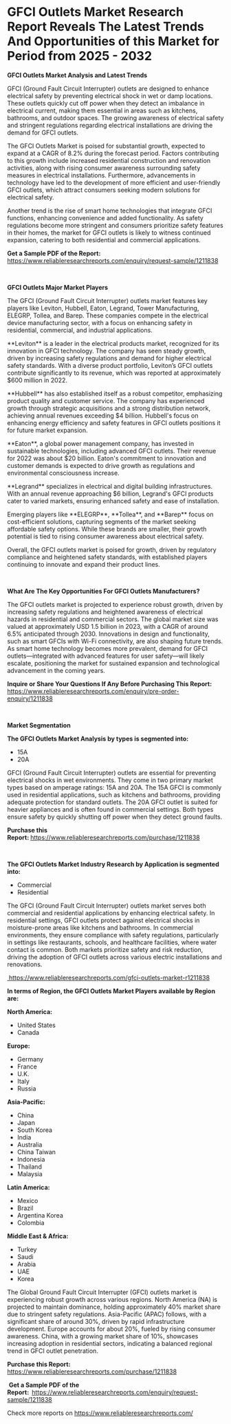 <p><h1>GFCI Outlets Market Research Report Reveals The Latest Trends And Opportunities of this Market for Period from 2025 - 2032</h1></p><p><strong>GFCI Outlets Market Analysis and Latest Trends</strong></p>
<p><p>GFCI (Ground Fault Circuit Interrupter) outlets are designed to enhance electrical safety by preventing electrical shock in wet or damp locations. These outlets quickly cut off power when they detect an imbalance in electrical current, making them essential in areas such as kitchens, bathrooms, and outdoor spaces. The growing awareness of electrical safety and stringent regulations regarding electrical installations are driving the demand for GFCI outlets.</p><p>The GFCI Outlets Market is poised for substantial growth, expected to expand at a CAGR of 8.2% during the forecast period. Factors contributing to this growth include increased residential construction and renovation activities, along with rising consumer awareness surrounding safety measures in electrical installations. Furthermore, advancements in technology have led to the development of more efficient and user-friendly GFCI outlets, which attract consumers seeking modern solutions for electrical safety.</p><p>Another trend is the rise of smart home technologies that integrate GFCI functions, enhancing convenience and added functionality. As safety regulations become more stringent and consumers prioritize safety features in their homes, the market for GFCI outlets is likely to witness continued expansion, catering to both residential and commercial applications.</p></p>
<p><strong>Get a Sample PDF of the Report:&nbsp;</strong> <a href="https://www.reliableresearchreports.com/enquiry/request-sample/1211838?utm_campaign=3355&utm_medium=2&utm_source=Github&utm_content=ia&utm_term=24032025&utm_id=gfci-outlets">https://www.reliableresearchreports.com/enquiry/request-sample/1211838</a></p>
<p>&nbsp;</p>
<p><strong>GFCI Outlets Major Market Players</strong></p>
<p><p>The GFCI (Ground Fault Circuit Interrupter) outlets market features key players like Leviton, Hubbell, Eaton, Legrand, Tower Manufacturing, ELEGRP, Tollea, and Barep. These companies compete in the electrical device manufacturing sector, with a focus on enhancing safety in residential, commercial, and industrial applications.</p><p>**Leviton** is a leader in the electrical products market, recognized for its innovation in GFCI technology. The company has seen steady growth, driven by increasing safety regulations and demand for higher electrical safety standards. With a diverse product portfolio, Leviton’s GFCI outlets contribute significantly to its revenue, which was reported at approximately $600 million in 2022.</p><p>**Hubbell** has also established itself as a robust competitor, emphasizing product quality and customer service. The company has experienced growth through strategic acquisitions and a strong distribution network, achieving annual revenues exceeding $4 billion. Hubbell's focus on enhancing energy efficiency and safety features in GFCI outlets positions it for future market expansion.</p><p>**Eaton**, a global power management company, has invested in sustainable technologies, including advanced GFCI outlets. Their revenue for 2022 was about $20 billion. Eaton's commitment to innovation and customer demands is expected to drive growth as regulations and environmental consciousness increase.</p><p>**Legrand** specializes in electrical and digital building infrastructures. With an annual revenue approaching $6 billion, Legrand's GFCI products cater to varied markets, ensuring enhanced safety and ease of installation.</p><p>Emerging players like **ELEGRP**, **Tollea**, and **Barep** focus on cost-efficient solutions, capturing segments of the market seeking affordable safety options. While these brands are smaller, their growth potential is tied to rising consumer awareness about electrical safety.</p><p>Overall, the GFCI outlets market is poised for growth, driven by regulatory compliance and heightened safety standards, with established players continuing to innovate and expand their product lines.</p></p>
<p>&nbsp;</p>
<p><strong>What Are The Key Opportunities For GFCI Outlets Manufacturers?</strong></p>
<p><p>The GFCI outlets market is projected to experience robust growth, driven by increasing safety regulations and heightened awareness of electrical hazards in residential and commercial sectors. The global market size was valued at approximately USD 1.5 billion in 2023, with a CAGR of around 6.5% anticipated through 2030. Innovations in design and functionality, such as smart GFCIs with Wi-Fi connectivity, are also shaping future trends. As smart home technology becomes more prevalent, demand for GFCI outlets—integrated with advanced features for user safety—will likely escalate, positioning the market for sustained expansion and technological advancement in the coming years.</p></p>
<p><strong>Inquire or Share Your Questions If Any Before Purchasing This Report:</strong> <a href="https://www.reliableresearchreports.com/enquiry/pre-order-enquiry/1211838?utm_campaign=3355&utm_medium=2&utm_source=Github&utm_content=ia&utm_term=24032025&utm_id=gfci-outlets">https://www.reliableresearchreports.com/enquiry/pre-order-enquiry/1211838</a></p>
<p>&nbsp;</p>
<p><strong>Market Segmentation</strong></p>
<p><strong>The GFCI Outlets Market Analysis by types is segmented into:</strong></p>
<p><ul><li>15A</li><li>20A</li></ul></p>
<p><p>GFCI (Ground Fault Circuit Interrupter) outlets are essential for preventing electrical shocks in wet environments. They come in two primary market types based on amperage ratings: 15A and 20A. The 15A GFCI is commonly used in residential applications, such as kitchens and bathrooms, providing adequate protection for standard outlets. The 20A GFCI outlet is suited for heavier appliances and is often found in commercial settings. Both types ensure safety by quickly shutting off power when they detect ground faults.</p></p>
<p><strong>Purchase this Report:&nbsp;</strong><a href="https://www.reliableresearchreports.com/purchase/1211838?utm_campaign=3355&utm_medium=2&utm_source=Github&utm_content=ia&utm_term=24032025&utm_id=gfci-outlets">https://www.reliableresearchreports.com/purchase/1211838</a></p>
<p>&nbsp;</p>
<p><strong>The GFCI Outlets Market Industry Research by Application is segmented into:</strong></p>
<p><ul><li>Commercial</li><li>Residential</li></ul></p>
<p><p>The GFCI (Ground Fault Circuit Interrupter) outlets market serves both commercial and residential applications by enhancing electrical safety. In residential settings, GFCI outlets protect against electrical shocks in moisture-prone areas like kitchens and bathrooms. In commercial environments, they ensure compliance with safety regulations, particularly in settings like restaurants, schools, and healthcare facilities, where water contact is common. Both markets prioritize safety and risk reduction, driving the adoption of GFCI outlets across various electric installations and renovations.</p></p>
<p><a href="https://www.reliableresearchreports.com/gfci-outlets-market-r1211838?utm_campaign=3355&utm_medium=2&utm_source=Github&utm_content=ia&utm_term=24032025&utm_id=gfci-outlets">&nbsp;https://www.reliableresearchreports.com/gfci-outlets-market-r1211838</a></p>
<p><strong>In terms of Region, the GFCI Outlets Market Players available by Region are:</strong></p>
<p>
    <p> <strong> North America: </strong>
        <ul>
            <li>United States</li>
            <li>Canada</li>
        </ul>
        </p> 
    <p> <strong> Europe: </strong>
        <ul>
            <li>Germany</li>
            <li>France</li>
            <li>U.K.</li>
            <li>Italy</li>
            <li>Russia</li>
        </ul>
        </p> 
    <p> <strong> Asia-Pacific: </strong>
        <ul>
            <li>China</li>
            <li>Japan</li>
            <li>South Korea</li>
            <li>India</li>
            <li>Australia</li>
            <li>China Taiwan</li>
            <li>Indonesia</li>
            <li>Thailand</li>
            <li>Malaysia</li>
        </ul>
        </p> 
    <p> <strong> Latin America: </strong>
        <ul>
            <li>Mexico</li>
            <li>Brazil</li>
            <li>Argentina Korea</li>
            <li>Colombia</li>
        </ul>
        </p> 
    <p> <strong> Middle East & Africa: </strong>
        <ul>
            <li>Turkey</li>
            <li>Saudi</li>
            <li>Arabia</li>
            <li>UAE</li>
            <li>Korea</li>
        </ul>
    </p>
    </p>
<p><p>The Global Ground Fault Circuit Interrupter (GFCI) outlets market is experiencing robust growth across various regions. North America (NA) is projected to maintain dominance, holding approximately 40% market share due to stringent safety regulations. Asia-Pacific (APAC) follows, with a significant share of around 30%, driven by rapid infrastructure development. Europe accounts for about 20%, fueled by rising consumer awareness. China, with a growing market share of 10%, showcases increasing adoption in residential sectors, indicating a balanced regional trend in GFCI outlet penetration.</p></p>
<p><strong>Purchase this Report: </strong><a href="https://www.reliableresearchreports.com/purchase/1211838?utm_campaign=3355&utm_medium=2&utm_source=Github&utm_content=ia&utm_term=24032025&utm_id=gfci-outlets">https://www.reliableresearchreports.com/purchase/1211838</a></p>
<p>&nbsp;<strong>Get a Sample PDF of the Report:&nbsp;&nbsp;</strong><a href="https://www.reliableresearchreports.com/enquiry/request-sample/1211838?utm_campaign=3355&utm_medium=2&utm_source=Github&utm_content=ia&utm_term=24032025&utm_id=gfci-outlets">https://www.reliableresearchreports.com/enquiry/request-sample/1211838</a></p>
<p><strong></strong></p>
<p>Check more reports on <a href="https://www.reliableresearchreports.com/?utm_campaign=3355&utm_medium=2&utm_source=Github&utm_content=ia&utm_term=24032025&utm_id=gfci-outlets">https://www.reliableresearchreports.com/</a></p>